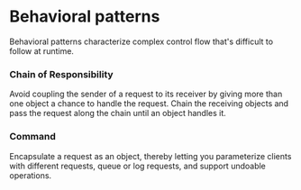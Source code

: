 # Behavioral patterns

Behavioral patterns characterize complex control flow that's difficult to follow at runtime.


### Chain of Responsibility

Avoid coupling the sender of a request to its receiver by giving more than one object a chance to handle the request.
Chain the receiving objects and pass the request along the chain until an object handles it.

### Command

Encapsulate a request as an object, thereby letting you parameterize clients
with different requests, queue or log requests, and support undoable operations.
